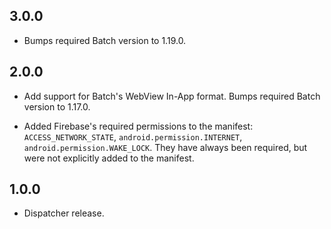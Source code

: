 3.0.0
-----

* Bumps required Batch version to 1.19.0.

2.0.0
-----

 * Add support for Batch's WebView In-App format. Bumps required Batch version to 1.17.0.

 * Added Firebase's required permissions to the manifest: `ACCESS_NETWORK_STATE`, `android.permission.INTERNET`, `android.permission.WAKE_LOCK`. They have always been required, but were not explicitly added to the manifest.

1.0.0
-----

 * Dispatcher release.